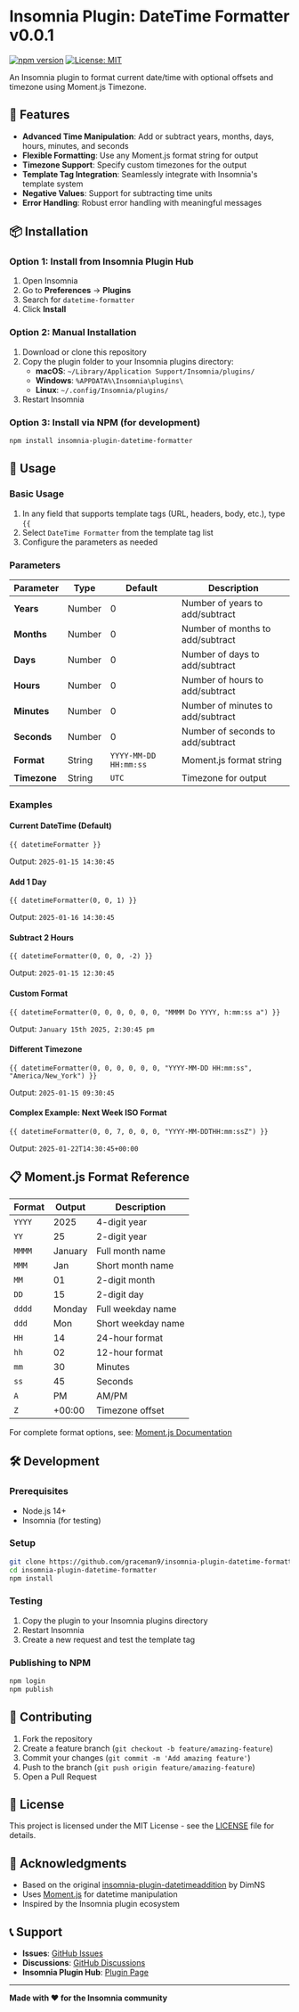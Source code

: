 # Insomnia Plugin: DateTime Formatter v0.0.1

[![npm version](https://badge.fury.io/js/insomnia-plugin-datetime-formatter.svg)](https://badge.fury.io/js/insomnia-plugin-datetime-formatter)
[![License: MIT](https://img.shields.io/badge/License-MIT-yellow.svg)](https://opensource.org/licenses/MIT)

An Insomnia plugin to format current date/time with optional offsets and timezone using Moment.js Timezone.

## 🚀 Features

- **Advanced Time Manipulation**: Add or subtract years, months, days, hours, minutes, and seconds
- **Flexible Formatting**: Use any Moment.js format string for output
- **Timezone Support**: Specify custom timezones for the output
- **Template Tag Integration**: Seamlessly integrate with Insomnia's template system
- **Negative Values**: Support for subtracting time units
- **Error Handling**: Robust error handling with meaningful messages

## 📦 Installation

### Option 1: Install from Insomnia Plugin Hub
1. Open Insomnia
2. Go to **Preferences** → **Plugins**
3. Search for `datetime-formatter`
4. Click **Install**

### Option 2: Manual Installation
1. Download or clone this repository
2. Copy the plugin folder to your Insomnia plugins directory:
   - **macOS**: `~/Library/Application Support/Insomnia/plugins/`
   - **Windows**: `%APPDATA%\Insomnia\plugins\`
   - **Linux**: `~/.config/Insomnia/plugins/`
3. Restart Insomnia

### Option 3: Install via NPM (for development)
```bash
npm install insomnia-plugin-datetime-formatter
```

## 🔧 Usage

### Basic Usage

1. In any field that supports template tags (URL, headers, body, etc.), type `{{`
2. Select `DateTime Formatter` from the template tag list
3. Configure the parameters as needed

### Parameters

| Parameter | Type | Default | Description |
|-----------|------|---------|-------------|
| **Years** | Number | 0 | Number of years to add/subtract |
| **Months** | Number | 0 | Number of months to add/subtract |
| **Days** | Number | 0 | Number of days to add/subtract |
| **Hours** | Number | 0 | Number of hours to add/subtract |
| **Minutes** | Number | 0 | Number of minutes to add/subtract |
| **Seconds** | Number | 0 | Number of seconds to add/subtract |
| **Format** | String | `YYYY-MM-DD HH:mm:ss` | Moment.js format string |
| **Timezone** | String | `UTC` | Timezone for output |

### Examples

#### Current DateTime (Default)
```
{{ datetimeFormatter }}
```
Output: `2025-01-15 14:30:45`

#### Add 1 Day
```
{{ datetimeFormatter(0, 0, 1) }}
```
Output: `2025-01-16 14:30:45`

#### Subtract 2 Hours
```
{{ datetimeFormatter(0, 0, 0, -2) }}
```
Output: `2025-01-15 12:30:45`

#### Custom Format
```
{{ datetimeFormatter(0, 0, 0, 0, 0, 0, "MMMM Do YYYY, h:mm:ss a") }}
```
Output: `January 15th 2025, 2:30:45 pm`

#### Different Timezone
```
{{ datetimeFormatter(0, 0, 0, 0, 0, 0, "YYYY-MM-DD HH:mm:ss", "America/New_York") }}
```
Output: `2025-01-15 09:30:45`

#### Complex Example: Next Week ISO Format
```
{{ datetimeFormatter(0, 0, 7, 0, 0, 0, "YYYY-MM-DDTHH:mm:ssZ") }}
```
Output: `2025-01-22T14:30:45+00:00`

## 📋 Moment.js Format Reference

| Format | Output | Description |
|--------|--------|-------------|
| `YYYY` | 2025 | 4-digit year |
| `YY` | 25 | 2-digit year |
| `MMMM` | January | Full month name |
| `MMM` | Jan | Short month name |
| `MM` | 01 | 2-digit month |
| `DD` | 15 | 2-digit day |
| `dddd` | Monday | Full weekday name |
| `ddd` | Mon | Short weekday name |
| `HH` | 14 | 24-hour format |
| `hh` | 02 | 12-hour format |
| `mm` | 30 | Minutes |
| `ss` | 45 | Seconds |
| `A` | PM | AM/PM |
| `Z` | +00:00 | Timezone offset |

For complete format options, see: [Moment.js Documentation](https://momentjs.com/docs/#/displaying/format/)

## 🛠️ Development

### Prerequisites
- Node.js 14+
- Insomnia (for testing)

### Setup
```bash
git clone https://github.com/graceman9/insomnia-plugin-datetime-formatter.git
cd insomnia-plugin-datetime-formatter
npm install
```

### Testing
1. Copy the plugin to your Insomnia plugins directory
2. Restart Insomnia
3. Create a new request and test the template tag

### Publishing to NPM
```bash
npm login
npm publish
```

## 🤝 Contributing

1. Fork the repository
2. Create a feature branch (`git checkout -b feature/amazing-feature`)
3. Commit your changes (`git commit -m 'Add amazing feature'`)
4. Push to the branch (`git push origin feature/amazing-feature`)
5. Open a Pull Request

## 📄 License

This project is licensed under the MIT License - see the [LICENSE](LICENSE) file for details.

## 🙏 Acknowledgments

- Based on the original [insomnia-plugin-datetimeaddition](https://github.com/DimNS/DateTimeAdd) by DimNS
- Uses [Moment.js](https://momentjs.com) for datetime manipulation
- Inspired by the Insomnia plugin ecosystem

## 📞 Support

- **Issues**: [GitHub Issues](https://github.com/graceman9/insomnia-plugin-datetime-formatter/issues)
- **Discussions**: [GitHub Discussions](https://github.com/graceman9/insomnia-plugin-datetime-formatter/discussions)
- **Insomnia Plugin Hub**: [Plugin Page](https://insomnia.rest/plugins/insomnia-plugin-datetime-formatter)

---

**Made with ❤️ for the Insomnia community**
